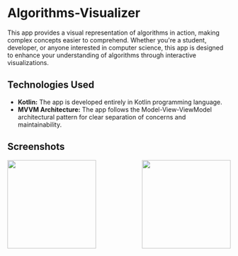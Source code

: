 # Algorithms-Visualizer

This app provides a visual representation of algorithms in action, making complex concepts easier to comprehend. Whether you're a student, developer, or anyone interested in computer science, this app is designed to enhance your understanding of algorithms through interactive visualizations.

## Technologies Used
- **Kotlin:** The app is developed entirely in Kotlin programming language.
- **MVVM Architecture:** The app follows the Model-View-ViewModel architectural pattern for clear separation of concerns and maintainability.

## Screenshots
<img align="left" src = "https://github.com/saurabhm13/Algorithms-Visualizer/assets/98728292/1de6971b-547f-4b82-ac28-e6f9b18502c1" width="200">
<Img align="right" src = "https://github.com/saurabhm13/Algorithms-Visualizer/assets/98728292/fe1e070b-73a6-4559-b415-35d790f9be83" width = "200">
